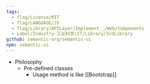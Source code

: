 ```yaml
---
tags:
  - flag/License/MIT
  - flag/LANGUAGE/JS
  - flag/Library/APILayer/Implement__/Web/Components
  - Label/Industry-工业科学/IT/Library/3rdLibrary
github: semantic-org/semantic-ui
npm: semantic-ui
---
```


- Philosophy
    - Pre-defined classes
        - Usage method is like [[Bootstrap]]
